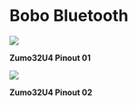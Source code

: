 # Bobo Bluetooth

<div>
    <img src="https://a.pololu-files.com/picture/0J6286.1200.jpg?177f62fab7018b9ff5f2898d27f91d61" />
    <p><b>Zumo32U4 Pinout 01</b></p>
    <img src="https://a.pololu-files.com/picture/0J6285.1200.jpg?338ac953b5c73ae65ce04790bcf42101" />
    <p><b>Zumo32U4 Pinout 02</b></p>
</div>
